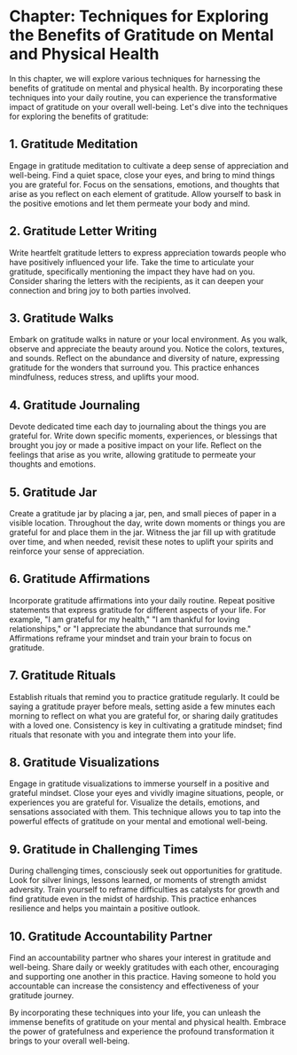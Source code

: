 Chapter: Techniques for Exploring the Benefits of Gratitude on Mental and Physical Health
=========================================================================================

In this chapter, we will explore various techniques for harnessing the benefits of gratitude on mental and physical health. By incorporating these techniques into your daily routine, you can experience the transformative impact of gratitude on your overall well-being. Let's dive into the techniques for exploring the benefits of gratitude:

**1. Gratitude Meditation**
---------------------------

Engage in gratitude meditation to cultivate a deep sense of appreciation and well-being. Find a quiet space, close your eyes, and bring to mind things you are grateful for. Focus on the sensations, emotions, and thoughts that arise as you reflect on each element of gratitude. Allow yourself to bask in the positive emotions and let them permeate your body and mind.

**2. Gratitude Letter Writing**
-------------------------------

Write heartfelt gratitude letters to express appreciation towards people who have positively influenced your life. Take the time to articulate your gratitude, specifically mentioning the impact they have had on you. Consider sharing the letters with the recipients, as it can deepen your connection and bring joy to both parties involved.

**3. Gratitude Walks**
----------------------

Embark on gratitude walks in nature or your local environment. As you walk, observe and appreciate the beauty around you. Notice the colors, textures, and sounds. Reflect on the abundance and diversity of nature, expressing gratitude for the wonders that surround you. This practice enhances mindfulness, reduces stress, and uplifts your mood.

**4. Gratitude Journaling**
---------------------------

Devote dedicated time each day to journaling about the things you are grateful for. Write down specific moments, experiences, or blessings that brought you joy or made a positive impact on your life. Reflect on the feelings that arise as you write, allowing gratitude to permeate your thoughts and emotions.

**5. Gratitude Jar**
--------------------

Create a gratitude jar by placing a jar, pen, and small pieces of paper in a visible location. Throughout the day, write down moments or things you are grateful for and place them in the jar. Witness the jar fill up with gratitude over time, and when needed, revisit these notes to uplift your spirits and reinforce your sense of appreciation.

**6. Gratitude Affirmations**
-----------------------------

Incorporate gratitude affirmations into your daily routine. Repeat positive statements that express gratitude for different aspects of your life. For example, "I am grateful for my health," "I am thankful for loving relationships," or "I appreciate the abundance that surrounds me." Affirmations reframe your mindset and train your brain to focus on gratitude.

**7. Gratitude Rituals**
------------------------

Establish rituals that remind you to practice gratitude regularly. It could be saying a gratitude prayer before meals, setting aside a few minutes each morning to reflect on what you are grateful for, or sharing daily gratitudes with a loved one. Consistency is key in cultivating a gratitude mindset; find rituals that resonate with you and integrate them into your life.

**8. Gratitude Visualizations**
-------------------------------

Engage in gratitude visualizations to immerse yourself in a positive and grateful mindset. Close your eyes and vividly imagine situations, people, or experiences you are grateful for. Visualize the details, emotions, and sensations associated with them. This technique allows you to tap into the powerful effects of gratitude on your mental and emotional well-being.

**9. Gratitude in Challenging Times**
-------------------------------------

During challenging times, consciously seek out opportunities for gratitude. Look for silver linings, lessons learned, or moments of strength amidst adversity. Train yourself to reframe difficulties as catalysts for growth and find gratitude even in the midst of hardship. This practice enhances resilience and helps you maintain a positive outlook.

**10. Gratitude Accountability Partner**
----------------------------------------

Find an accountability partner who shares your interest in gratitude and well-being. Share daily or weekly gratitudes with each other, encouraging and supporting one another in this practice. Having someone to hold you accountable can increase the consistency and effectiveness of your gratitude journey.

By incorporating these techniques into your life, you can unleash the immense benefits of gratitude on your mental and physical health. Embrace the power of gratefulness and experience the profound transformation it brings to your overall well-being.
